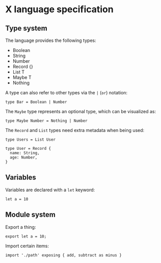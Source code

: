 # X language specification

## Type system

The language provides the following types:

* Boolean
* String
* Number
* Record {}
* List T
* Maybe T
* Nothing

A type can also refer to other types via the `|` (`or`) notation:

```
type Bar = Boolean | Number
```

The `Maybe` type represents an optional type, which can be visualized as:

```
type Maybe Number = Nothing | Number
```

The `Record` and `List` types need extra metadata when being used:

```
type Users = List User

type User = Record {
  name: String,
  age: Number,
}
```

## Variables

Variables are declared with a `let` keyword:

```
let a = 10
```

## Module system

Export a thing:

```
export let a = 10;
```

Import certain items:

```
import './path' exposing { add, subtract as minus }
```
